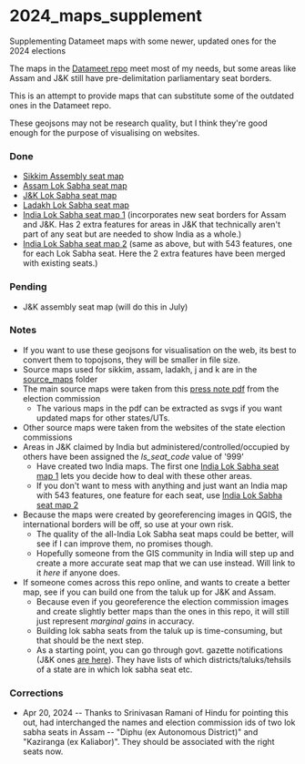 # 2024_maps_supplement
Supplementing Datameet maps with some newer, updated ones for the 2024 elections

The maps in the [Datameet repo](https://github.com/datameet/maps) meet most of my needs, but some areas like Assam and J&K still have pre-delimitation parliamentary seat borders.

This is an attempt to provide maps that can substitute some of the outdated ones in the Datameet repo.

These geojsons may not be research quality, but I think they're good enough for the purpose of visualising on websites.

### Done
* [Sikkim Assembly seat map](sikkim_assembly_updated.geojson)
* [Assam Lok Sabha seat map](assam_ls_new_borders.geojson)
* [J&K Lok Sabha seat map](j_and_k_ls_new_borders.geojson)
* [Ladakh Lok Sabha seat map](ladakh_ls_new_borders.geojson)
* [India Lok Sabha seat map 1](india_ls_seats_545.geojson) (incorporates new seat borders for Assam and J&K. Has 2 extra features for areas in J&K that technically aren't part of any seat but are needed to show India as a whole.)
* [India Lok Sabha seat map 2](india_ls_seats_543.geojson) (same as above, but with 543 features, one for each Lok Sabha seat. Here the 2 extra features have been merged with existing seats.)

### Pending
* J&K assembly seat map (will do this in July)

### Notes
* If you want to use these geojsons for visualisation on the web, its best to convert them to topojsons, they will be smaller in file size.
* Source maps used for sikkim, assam, ladakh, j and k are in the [source_maps](source_maps) folder
* The main source maps were taken from this [press note pdf](https://elections24.eci.gov.in/docs/press-note-no-23.pdf) from the election commission
	* The various maps in the pdf can be extracted as svgs if you want updated maps for other states/UTs.
* Other source maps were taken from the websites of the state election commissions
* Areas in J&K claimed by India but administered/controlled/occupied by others have been assigned the *ls_seat_code* value of '999'
	* Have created two India maps. The first one [India Lok Sabha seat map 1](india_ls_seats_545.geojson) lets you decide how to deal with these other areas.
	* If you don't want to mess with anything and just want an India map with 543 features, one feature for each seat, use [India Lok Sabha seat map 2](india_ls_seats_543.geojson)
* Because the maps were created by georeferencing images in QGIS, the international borders will be off, so use at your own risk.
	* The quality of the all-India Lok Sabha seat maps could be better, will see if I can improve them, no promises though.
	* Hopefully someone from the GIS community in India will step up and create a more accurate seat map that we can use instead. Will link to it *here* if anyone does.
* If someone comes across this repo online, and wants to create a better map, see if you can build one from the taluk up for J&K and Assam.
	* Because even if you georeference the election commission images and create slightly better maps than the ones in this repo, it will still just represent *marginal gains* in accuracy.
	* Building lok sabha seats from the taluk up is time-consuming, but that should be the next step.
	* As a starting point, you can go through govt. gazette notifications (J&K ones [are here](https://ceojk.nic.in/DELIMI_FINAL.htm)). They have lists of which districts/taluks/tehsils of a state are in which lok sabha seat etc.

### Corrections
* Apr 20, 2024 -- Thanks to Srinivasan Ramani of Hindu for pointing this out, had interchanged the names and election commission ids of two lok sabha seats in Assam -- "Diphu (ex Autonomous District)" and "Kaziranga (ex Kaliabor)". They should be associated with the right seats now. 




